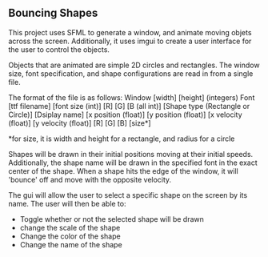 **Bouncing Shapes**
---------------------------------------------------------------------------------

This project uses SFML to generate a window, and animate moving objets across the screen.
Additionally, it uses imgui to create a user interface for the user to control the objects.

Objects that are animated are simple 2D circles and rectangles.
The window size, font specification, and shape configurations are read in from a single file.

The format of the file is as follows:
Window [width] [height] (integers)
Font [ttf filename] [font size (int)] [R] [G] [B (all int)]
[Shape type (Rectangle or Circle)] [Dsiplay name] [x position (float)] [y position (float)] [x velocity (float)] [y velocity (float)] [R] [G] [B] [size*]

*for size, it is width and height for a rectangle, and radius for a circle

Shapes will be drawn in their initial positions moving at their initial speeds. Additionally, 
the shape name will be drawn in the specified font in the exact center of the shape.
When a shape hits the edge of the window, it will 'bounce' off and move with the opposite velocity.

The gui will allow the user to select a specific shape on the screen by its name.
The user will then be able to:
- Toggle whether or not the selected shape will be drawn
- change the scale of the shape
- Change the color of the shape
- Change the name of the shape

